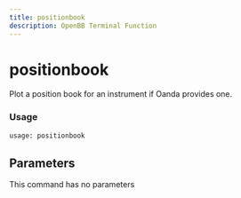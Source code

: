 ```yaml
---
title: positionbook
description: OpenBB Terminal Function
---
```


# positionbook

Plot a position book for an instrument if Oanda provides one.

### Usage 
```python
usage: positionbook
```

## Parameters

This command has no parameters


